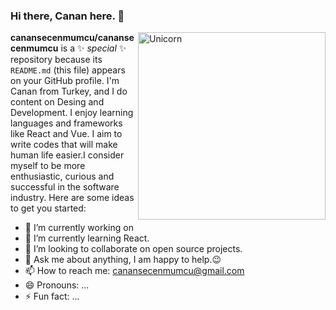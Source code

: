 ### Hi there, Canan here. 👋

<img align="right" width=300px alt="Unicorn" src="https://c.tenor.com/GN73MKBawZYAAAAi/busy-cute.gif" />

**canansecenmumcu/canansecenmumcu** is a ✨ _special_ ✨ repository because its `README.md` (this file) appears on your GitHub profile.
 I'm Canan from Turkey, and I do content on Desing and Development. I enjoy learning languages and frameworks like React and Vue. I aim to write codes that will make human life easier.I consider myself to be more enthusiastic, curious and successful in the software industry.
Here are some ideas to get you started:

- 🔭 I’m currently working on 
- 🌱 I’m currently learning React.
- 👯 I’m looking to collaborate on open source projects.
- 💬 Ask me about anything, I am happy to help.😉<br>
- 📫 How to reach me: 
<a href="">canansecenmumcu@gmail.com</a>
- 😄 Pronouns: ...
- ⚡ Fun fact: ...

